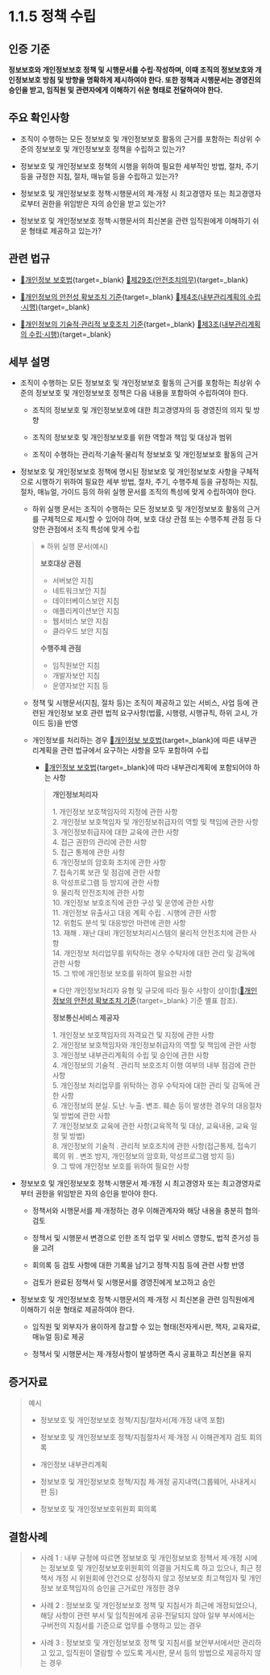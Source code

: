 # 1.1.5 정책 수립

## 인증 기준

**정보보호와 개인정보보호 정책 및 시행문서를 수립·작성하며, 이때 조직의 정보보호와 개인정보보호 방침 및 방향을 명확하게 제시하여야 한다. 또한 정책과 시행문서는 경영진의 승인을 받고, 임직원 및 관련자에게 이해하기 쉬운 형태로 전달하여야 한다.**

## 주요 확인사항

- 조직이 수행하는 모든 정보보호 및 개인정보보호 활동의 근거를 포함하는 최상위 수준의 정보보호 및 개인정보보호 정책을 수립하고 있는가?

- 정보보호 및 개인정보보호 정책의 시행을 위하여 필요한 세부적인 방법, 절차, 주기 등을 규정한 지침, 절차, 매뉴얼 등을 수립하고 있는가?

- 정보보호 및 개인정보보호 정책·시행문서의 제·개정 시 최고경영자 또는 최고경영자로부터 권한을 위임받은 자의 승인을 받고 있는가?

- 정보보호 및 개인정보보호 정책·시행문서의 최신본을 관련 임직원에게 이해하기 쉬운 형태로 제공하고 있는가?

## 관련 법규

- [🔗개인정보 보호법][개인정보 보호법 제29조]{target=_blank} [🔗제29조(안전조치의무)][개인정보 보호법 제29조 부분]{target=_blank}

- [🔗개인정보의 안전성 확보조치 기준][개인정보의 안전성 확보조치 기준 제4조]{target=_blank} [🔗제4조(내부관리계획의 수립·시행)][개인정보의 안전성 확보조치 기준 제4조]{target=_blank}

- [🔗개인정보의 기술적·관리적 보호조치 기준][개인정보의 기술적·관리적 보호조치 기준 제3조]{target=_blank} [🔗제3조(내부관리계획의 수립·시행)][개인정보의 기술적·관리적 보호조치 기준 제3조]{target=_blank}

## 세부 설명

- 조직이 수행하는 모든 정보보호 및 개인정보보호 활동의 근거를 포함하는 최상위 수준의 정보보호 및 개인정보보호 정책은 다음 내용을 포함하여 수립하여야 한다.

    - 조직의 정보보호 및 개인정보보호에 대한 최고경영자의 등 경영진의 의지 및 방향

    - 조직의 정보보호 및 개인정보보호를 위한 역할과 책임 및 대상과 범위

    - 조직이 수행하는 관리적·기술적·물리적 정보보호 및 개인정보보호 활동의 근거

- 정보보호 및 개인정보보호 정책에 명시된 정보보호 및 개인정보보호 사항을 구체적으로 시행하기 위하여 필요한 세부 방법, 절차, 주기, 수행주체 등을 규정하는 지침, 절차, 매뉴얼, 가이드 등의 하위 실행 문서를 조직의 특성에 맞게 수립하여야 한다.

    - 하위 실행 문서는 조직이 수행하는 모든 정보보호 및 개인정보보호 활동의 근거를 구체적으로 제시할 수 있어야 하며, 보호 대상 관점 또는 수행주체 관점 등 다양한 관점에서 조직 특성에 맞게 수립
    >
    > ※ 하위 실행 문서(예시)
    >
    > **보호대상 관점**
    >
    > - 서버보안 지침
    > - 네트워크보안 지침
    > - 데이터베이스보안 지침
    > - 애플리케이션보안 지침
    > - 웹서비스 보안 지침
    > - 클라우드 보안 지침
    >
    > **수행주체 관점**
    >
    > - 임직원보안 지침
    > - 개발자보안 지침
    > - 운영자보안 지침 등

    - 정책 및 시행문서(지침, 절차 등)는 조직이 제공하고 있는 서비스, 사업 등에 관련된 개인정보 보호 관련 법적 요구사항(법률, 시행령, 시행규칙, 하위 고시, 가이드 등)을 반영

    - 개인정보를 처리하는 경우 [🔗개인정보 보호법][개인정보 보호법 제29조]{target=_blank}에 따른 내부관리계획을 관련 법규에서 요구하는 사항을 모두 포함하여 수립

        - [🔗개인정보 보호법][개인정보 보호법 제29조]{target=_blank}에 따라 내부관리계획에 포함되어야 하는 사항
        >
        > **개인정보처리자**
        >
        >   1\. 개인정보 보호책임자의 지정에 관한 사항  
        >   2\. 개인정보 보호책임자 및 개인정보취급자의 역할 및 책임에 관한 사항  
        >   3\. 개인정보취급자에 대한 교육에 관한 사항  
        >   4\. 접근 권한의 관리에 관한 사항  
        >   5\. 접근 통제에 관한 사항  
        >   6\. 개인정보의 암호화 조치에 관한 사항  
        >   7\. 접속기록 보관 및 점검에 관한 사항  
        >   8\. 악성프로그램 등 방지에 관한 사항  
        >   9\. 물리적 안전조치에 관한 사항  
        >   10\. 개인정보 보호조직에 관한 구성 및 운영에 관한 사항  
        >   11\. 개인정보 유출사고 대응 계획 수립 ․ 시행에 관한 사항  
        >   12\. 위험도 분석 및 대응방안 마련에 관한 사항  
        >   13\. 재해 ․ 재난 대비 개인정보처리시스템의 물리적 안전조치에 관한 사항  
        >   14\. 개인정보 처리업무를 위탁하는 경우 수탁자에 대한 관리 및 감독에 관한 사항  
        >   15\. 그 밖에 개인정보 보호를 위하여 필요한 사항  
        >
        > ※ 다만 개인정보처리자 유형 및 규모에 따라 필수 사항이 상이함([🔗개인정보의 안전성 확보조치 기준][개인정보의 안전성 확보조치 기준]{target=_blank} 기준 별표 참조).  
        >
        > **정보통신서비스 제공자**
        >
        >   1\. 개인정보 보호책임자의 자격요건 및 지정에 관한 사항  
        >   2\. 개인정보 보호책임자와 개인정보취급자의 역할 및 책임에 관한 사항  
        >   3\. 개인정보 내부관리계획의 수립 및 승인에 관한 사항  
        >   4\. 개인정보의 기술적 ․ 관리적 보호조치 이행 여부의 내부 점검에 관한 사항  
        >   5\. 개인정보 처리업무를 위탁하는 경우 수탁자에 대한 관리 및 감독에 관한 사항  
        >   6\. 개인정보의 분실․ 도난․ 누출․ 변조․ 훼손 등이 발생한 경우의 대응절차 및 방법에 관한 사항  
        >   7\. 개인정보보호 교육에 관한 사항(교육목적 및 대상, 교육내용, 교육 일정 및 방법)  
        >   8\. 개인정보의 기술적 ․ 관리적 보호조치에 관한 사항(접근통제, 접속기록의 위 ․ 변조 방지, 개인정보의 암호화, 악성프로그램 방지 등)  
        >   9\. 그 밖에 개인정보 보호를 위하여 필요한 사항  

- 정보보호 및 개인정보보호 정책·시행문서 제·개정 시 최고경영자 또는 최고경영자로부터 권한을 위임받은 자의 승인을 받아야 한다.

    - 정책서와 시행문서를 제·개정하는 경우 이해관계자와 해당 내용을 충분히 협의·검토

    - 정책서 및 시행문서 변경으로 인한 조직 업무 및 서비스 영향도, 법적 준거성 등을 고려

    - 회의록 등 검토 사항에 대한 기록을 남기고 정책·지침 등에 관련 사항 반영

    - 검토가 완료된 정책서 및 시행문서를 경영진에게 보고하고 승인

- 정보보호 및 개인정보보호 정책·시행문서의 제·개정 시 최신본을 관련 임직원에게 이해하기 쉬운 형태로 제공하여야 한다.

    - 임직원 및 외부자가 용이하게 참고할 수 있는 형태(전자게시판, 책자, 교육자료, 매뉴얼 등)로 제공

    - 정책서 및 시행문서는 제·개정사항이 발생하면 즉시 공표하고 최신본을 유지

## 증거자료

> 예시
>
> - 정보보호 및 개인정보보호 정책/지침/절차서(제·개정 내역 포함)
>
> - 정보보호 및 개인정보보호 정책/지침절차서 제·개정 시 이해관계자 검토 회의록
>
> - 개인정보 내부관리계획
>
> - 정보보호 및 개인정보보호 정책/지침 제·개정 공지내역(그룹웨어, 사내게시판 등)
>
> - 정보보호 및 개인정보보호위원회 회의록

## 결함사례

> - 사례 1 : 내부 규정에 따르면 정보보호 및 개인정보보호 정책서 제·개정 시에는 정보보호 및 개인정보보호위원회의 의결을 거치도록 하고 있으나, 최근 정책서 개정 시 위원회에 안건으로 상정하지 않고 정보보호 최고책임자 및 개인정보 보호책임자의 승인을 근거로만 개정한 경우
>
> - 사례 2 : 정보보호 및 개인정보보호 정책 및 지침서가 최근에 개정되었으나, 해당 사항이 관련 부서 및 임직원에게 공유·전달되지 않아 일부 부서에서는 구버전의 지침서를 기준으로 업무를 수행하고 있는 경우
>
> - 사례 3 : 정보보호 및 개인정보보호 정책 및 지침서를 보안부서에서만 관리하고 있고, 임직원이 열람할 수 있도록 게시판, 문서 등의 방법으로 제공하지 않는 경우

[개인정보 보호법 제29조]: https://www.law.go.kr/법령/개인정보보호법/(20240315,19234,20230314)/제29조 "개인정보 보호법 제29조"

[개인정보 보호법 제29조 부분]: https://www.law.go.kr/법령/개인정보보호법/제29조 "개인정보 보호법 제29조 부분"

[개인정보의 안전성 확보조치 기준]: https://www.law.go.kr/행정규칙/(개인정보보호위원회)개인정보의안전성확보조치기준 "개인정보의 안전성 확보조치 기준"

[개인정보의 안전성 확보조치 기준 제4조]: https://www.law.go.kr/행정규칙/(개인정보보호위원회)개인정보의안전성확보조치기준/(2021-2,20210915)/제4조 "개인정보의 안전성 확보조치 기준 제4조"

[개인정보의 기술적·관리적 보호조치 기준 제3조]: https://www.law.go.kr/행정규칙/(개인정보보호위원회)개인정보의기술적·관리적보호조치기준/(2021-3,20210915)/제3조 "개인정보의 기술적·관리적 보호조치 기준 제3조"
